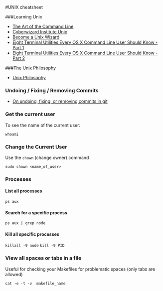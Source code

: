 #UNIX cheatsheet

###Learning Unix

- [The Art of the Command Line](https://github.com/jlevy/the-art-of-command-line)
- [Cyberwizard Institute Unix](https://github.com/cyberwizardinstitute/workshops/blob/master/unix.markdown)
- [Become a Unix Wizard](https://github.com/substack/unix-adventure)
- [Eight Terminal Utilities Every OS X Command Line User Should Know - Part 1](http://www.mitchchn.me/2014/os-x-terminal/?x)
- [Eight Terminal Utilities Every OS X Command Line User Should Know - Part 2](http://www.mitchchn.me/2014/and-eight-hundred-more/)

###The Unix Philosophy

- [Unix Philosophy](https://en.wikipedia.org/wiki/Unix_philosophy)

### Undoing / Fixing / Removing Commits

- [On undoing, fixing, or removing commits in git](http://sethrobertson.github.io/GitFixUm/fixup.html#discard_all_unpushed)

### Get the current user

To see the name of the current user:

`whoami`

### Change the Current User

Use the `chown` (change owner) command

`sudo chown <name_of_user>`

### Processes

#### List all processes
`ps aux`

#### Search for a specific process
`ps aux | grep node`

#### Kill all specific processes
`killall -9 node`
`kill -9 PID`

### View all spaces or tabs in a file

Useful for checking your Makefiles for problematic spaces (only tabs are allowed)

```
cat -e -t -v  makefile_name
```